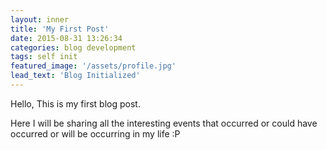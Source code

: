 ```yaml
---
layout: inner
title: 'My First Post'
date: 2015-08-31 13:26:34
categories: blog development
tags: self init
featured_image: '/assets/profile.jpg'
lead_text: 'Blog Initialized'
---
```


Hello, This is my first blog post.

Here I will be sharing all the interesting events that occurred or could have occurred or will be occurring in my life :P 
